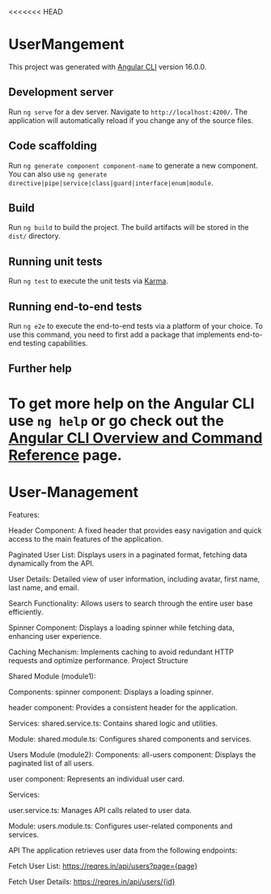 <<<<<<< HEAD
# UserMangement

This project was generated with [Angular CLI](https://github.com/angular/angular-cli) version 16.0.0.

## Development server

Run `ng serve` for a dev server. Navigate to `http://localhost:4200/`. The application will automatically reload if you change any of the source files.

## Code scaffolding

Run `ng generate component component-name` to generate a new component. You can also use `ng generate directive|pipe|service|class|guard|interface|enum|module`.

## Build

Run `ng build` to build the project. The build artifacts will be stored in the `dist/` directory.

## Running unit tests

Run `ng test` to execute the unit tests via [Karma](https://karma-runner.github.io).

## Running end-to-end tests

Run `ng e2e` to execute the end-to-end tests via a platform of your choice. To use this command, you need to first add a package that implements end-to-end testing capabilities.

## Further help

To get more help on the Angular CLI use `ng help` or go check out the [Angular CLI Overview and Command Reference](https://angular.io/cli) page.
=======
# User-Management
Features:

Header Component: A fixed header that provides easy navigation and quick access to the main features of the application.

Paginated User List: Displays users in a paginated format, fetching data dynamically from the API.

User Details: Detailed view of user information, including avatar, first name, last name, and email.

Search Functionality: Allows users to search through the entire user base efficiently.

Spinner Component: Displays a loading spinner while fetching data, enhancing user experience.

Caching Mechanism: Implements caching to avoid redundant HTTP requests and optimize performance.
Project Structure


Shared Module (module1):

Components:
spinner component: Displays a loading spinner.

header component: Provides a consistent header for the application.

Services:
shared.service.ts: Contains shared logic and utilities.

Module:
shared.module.ts: Configures shared components and services.


Users Module (module2):
Components:
all-users component: Displays the paginated list of all users.

user component: Represents an individual user card.

Services:

user.service.ts: Manages API calls related to user data.

Module:
users.module.ts: Configures user-related components and services.


API
The application retrieves user data from the following endpoints:

Fetch User List: https://reqres.in/api/users?page={page}

Fetch User Details: https://reqres.in/api/users/{id}
